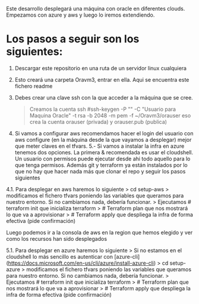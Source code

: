 Este desarrollo desplegará una máquina con oracle en diferentes clouds.
Empezamos con azure y aws y luego lo iremos extendiendo.

# Los pasos a seguir son los siguientes:

1. Descargar este repositorio en una ruta de un servidor linux cualquiera
2. Esto creará una carpeta Oravm3, entrar en ella. Aqui se encuentra este fichero readme
3. Debes crear una clave ssh con la que acceder a la máquina que se cree. 
    > Creamos la cuenta ssh 
    > #ssh-keygen -P "" -C "Usuario para Maquina Oracle" -t rsa -b 2048 -m pem -f ~/Oravm3/orauser 
    > eso crea la cuenta orauser (privada) y orauser.pub (publica)

4. Si vamos a configurar aws recomendamos hacer el login del usuario con aws configure (en la máquina desde la que vayamos a desplegar) mejor que meter claves en el tfvars. 
5.- Si vamos a instalar la infra en azure tenemos dos opciones. La primera & recomendada es usar el cloudshell. Un usuario con permisos puede ejecutar desde ahi todo aquello para lo que tenga permisos. Además git y terraform ya están instalados por lo que no hay que hacer nada más que clonar el repo y seguir los pasos siguientes

4.1. Para desplegar en aws haremos lo siguiente
    > cd setup-aws
    > modificamos el fichero tfvars poniendo las variables que queramos para nuestro entorno. Si no cambiamos nada, debería funcionar.
    > Ejecutamos # terraform init 
        que inicializa terraform
    > # Terraform plan 
        que nos mostrará lo que va a aprovisionar
    > # Terraform apply 
        que despliega la infra de forma efectiva (pide confirmación)

Luego podemos ir a la consola de aws en la region que hemos elegido y ver como los recursos han sido desplegados

5.1. Para desplegar en azure  haremos lo siguiente
    > Si no estamos en el cloudshell lo más sencillo es autenticar con [azure-cli] (https://docs.microsoft.com/en-us/cli/azure/install-azure-cli)
    > cd setup-azure
    > modificamos el fichero tfvars poniendo las variables que queramos para nuestro entorno. Si no cambiamos nada, debería funcionar.
    > Ejecutamos # terraform init 
        que inicializa terraform
    > # Terraform plan 
        que nos mostrará lo que va a aprovisionar
    > # Terraform apply 
        que despliega la infra de forma efectiva (pide confirmación)